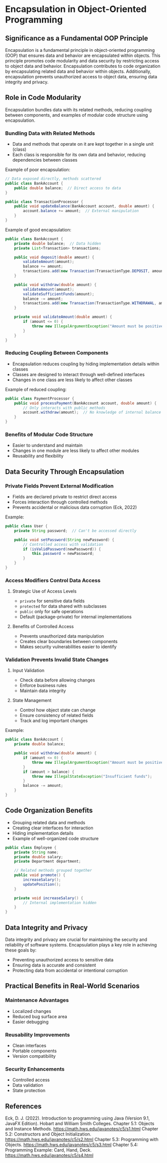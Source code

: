 # Encapsulation in Object-Oriented Programming

## Significance as a Fundamental OOP Principle

Encapsulation is a fundamental principle in object-oriented programming (OOP) that ensures data and behavior are encapsulated within objects. This principle promotes code modularity and data security by restricting access to object data and behavior. Encapsulation contributes to code organization by encapsulating related data and behavior within objects. Additionally, encapsulation prevents unauthorized access to object data, ensuring data integrity and privacy.

## Role in Code Modularity

Encapsulation bundles data with its related methods, reducing coupling between components, and examples of modular code structure using encapsulation.

### Bundling Data with Related Methods

- Data and methods that operate on it are kept together in a single unit (class)
- Each class is responsible for its own data and behavior, reducing dependencies between classes

Example of poor encapsulation:

```java
// Data exposed directly, methods scattered
public class BankAccount {
    public double balance;  // Direct access to data
}

public class TransactionProcessor {
    public void updateBalance(BankAccount account, double amount) {
        account.balance += amount;  // External manipulation
    }
}
```

Example of good encapsulation:

```java
public class BankAccount {
    private double balance;  // Data hidden
    private List<Transaction> transactions;

    public void deposit(double amount) {
        validateAmount(amount);
        balance += amount;
        transactions.add(new Transaction(TransactionType.DEPOSIT, amount));
    }

    public void withdraw(double amount) {
        validateAmount(amount);
        validateSufficientFunds(amount);
        balance -= amount;
        transactions.add(new Transaction(TransactionType.WITHDRAWAL, amount));
    }

    private void validateAmount(double amount) {
        if (amount <= 0) {
            throw new IllegalArgumentException("Amount must be positive");
        }
    }
}
```

### Reducing Coupling Between Components

- Encapsulation reduces coupling by hiding implementation details within classes
- Classes are designed to interact through well-defined interfaces
- Changes in one class are less likely to affect other classes

Example of reduced coupling:

```java
public class PaymentProcessor {
    public void processPayment(BankAccount account, double amount) {
        // Only interacts with public methods
        account.withdraw(amount);  // No knowledge of internal balance management
    }
}
```

### Benefits of Modular Code Structure

- Easier to understand and maintain
- Changes in one module are less likely to affect other modules
- Reusability and flexibility

## Data Security Through Encapsulation

### Private Fields Prevent External Modification

- Fields are declared private to restrict direct access
- Forces interaction through controlled methods
- Prevents accidental or malicious data corruption (Eck, 2022)

Example:

```java
public class User {
    private String password;  // Can't be accessed directly

    public void setPassword(String newPassword) {
        // Controlled access with validation
        if (isValidPassword(newPassword)) {
            this.password = newPassword;
        }
    }
}
```

### Access Modifiers Control Data Access

1. Strategic Use of Access Levels

   - `private` for sensitive data fields
   - `protected` for data shared with subclasses
   - `public` only for safe operations
   - Default (package-private) for internal implementations

2. Benefits of Controlled Access
   - Prevents unauthorized data manipulation
   - Creates clear boundaries between components
   - Makes security vulnerabilities easier to identify

### Validation Prevents Invalid State Changes

1. Input Validation

   - Check data before allowing changes
   - Enforce business rules
   - Maintain data integrity

2. State Management
   - Control how object state can change
   - Ensure consistency of related fields
   - Track and log important changes

Example:

```java
public class BankAccount {
    private double balance;

    public void withdraw(double amount) {
        if (amount <= 0) {
            throw new IllegalArgumentException("Amount must be positive");
        }
        if (amount > balance) {
            throw new IllegalStateException("Insufficient funds");
        }
        balance -= amount;
    }
}
```

## Code Organization Benefits

- Grouping related data and methods
- Creating clear interfaces for interaction
- Hiding implementation details
- Example of well-organized code structure

```java
public class Employee {
    private String name;
    private double salary;
    private Department department;

    // Related methods grouped together
    public void promote() {
        increaseSalary();
        updatePosition();
    }

    private void increaseSalary() {
        // Internal implementation hidden
    }
}
```

## Data Integrity and Privacy

Data integrity and privacy are crucial for maintaining the security and reliability of software systems. Encapsulation plays a key role in achieving these goals by:

- Preventing unauthorized access to sensitive data
- Ensuring data is accurate and consistent
- Protecting data from accidental or intentional corruption

## Practical Benefits in Real-World Scenarios

### Maintenance Advantages

- Localized changes
- Reduced bug surface area
- Easier debugging

### Reusability Improvements

- Clean interfaces
- Portable components
- Version compatibility

### Security Enhancements

- Controlled access
- Data validation
- State protection

## References

Eck, D. J. (2022). Introduction to programming using Java (Version 9.1, JavaFX Edition). Hobart and William Smith Colleges.
Chapter 5.1: Objects and Instance Methods. https://math.hws.edu/javanotes/c5/s1.html
Chapter 5.2: Constructors and Object Initialization. https://math.hws.edu/javanotes/c5/s2.html
Chapter 5.3: Programming with Objects. https://math.hws.edu/javanotes/c5/s3.html
Chapter 5.4: Programming Example: Card, Hand, Deck. https://math.hws.edu/javanotes/c5/s4.html
